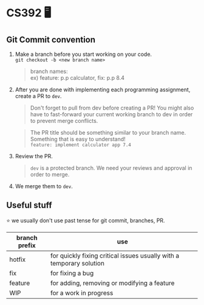 # CS392 🖥️

## Git Commit convention
1. Make a branch before you start working on your code. <br>
``` git checkout -b <new branch name> ```
   >branch names: <br>
   > ex) feature: p.p calculator, fix: p.p 8.4
2. After you are done with implementing each programming assignment, create a PR to ```dev```.
   > Don't forget to pull from dev before creating a PR!
   > You might also have to fast-forward your current working branch to dev in order to prevent merge conflicts.
  
   > The PR title should be something similar to your branch name. Something that is easy to understand! <br>
  ```feature: implement calculator app 7.4```
   
4. Review the PR.
   > ```dev``` is a protected branch. We need your reviews and approval in order to merge.
   
5. We merge them to ```dev```.

## Useful stuff
⭐ we usually don't use past tense for git commit, branches, PR.
  
|branch prefix| use|
|--|--|
|hotfix|	for quickly fixing critical issues usually with a temporary solution|
|fix|	for fixing a bug|
|feature|	for adding, removing or modifying a feature|
|WIP|	for a work in progress|
